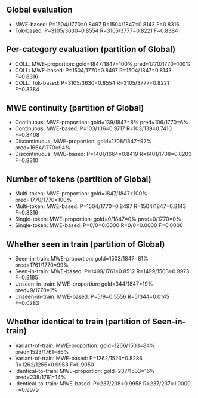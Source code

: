 ## Global evaluation
* MWE-based: P=1504/1770=0.8497 R=1504/1847=0.8143 F=0.8316
* Tok-based: P=3105/3630=0.8554 R=3105/3777=0.8221 F=0.8384

## Per-category evaluation (partition of Global)
* COLL: MWE-proportion: gold=1847/1847=100% pred=1770/1770=100%
* COLL: MWE-based: P=1504/1770=0.8497 R=1504/1847=0.8143 F=0.8316
* COLL: Tok-based: P=3105/3630=0.8554 R=3105/3777=0.8221 F=0.8384

## MWE continuity (partition of Global)
* Continuous: MWE-proportion: gold=139/1847=8% pred=106/1770=6%
* Continuous: MWE-based: P=103/106=0.9717 R=103/139=0.7410 F=0.8408
* Discontinuous: MWE-proportion: gold=1708/1847=92% pred=1664/1770=94%
* Discontinuous: MWE-based: P=1401/1664=0.8419 R=1401/1708=0.8203 F=0.8310

## Number of tokens (partition of Global)
* Multi-token: MWE-proportion: gold=1847/1847=100% pred=1770/1770=100%
* Multi-token: MWE-based: P=1504/1770=0.8497 R=1504/1847=0.8143 F=0.8316
* Single-token: MWE-proportion: gold=0/1847=0% pred=0/1770=0%
* Single-token: MWE-based: P=0/0=0.0000 R=0/0=0.0000 F=0.0000

## Whether seen in train (partition of Global)
* Seen-in-train: MWE-proportion: gold=1503/1847=81% pred=1761/1770=99%
* Seen-in-train: MWE-based: P=1499/1761=0.8512 R=1499/1503=0.9973 F=0.9185
* Unseen-in-train: MWE-proportion: gold=344/1847=19% pred=9/1770=1%
* Unseen-in-train: MWE-based: P=5/9=0.5556 R=5/344=0.0145 F=0.0283

## Whether identical to train (partition of Seen-in-train)
* Variant-of-train: MWE-proportion: gold=1266/1503=84% pred=1523/1761=86%
* Variant-of-train: MWE-based: P=1262/1523=0.8286 R=1262/1266=0.9968 F=0.9050
* Identical-to-train: MWE-proportion: gold=237/1503=16% pred=238/1761=14%
* Identical-to-train: MWE-based: P=237/238=0.9958 R=237/237=1.0000 F=0.9979

